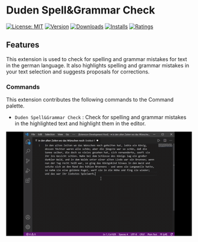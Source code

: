 # Duden Spell&Grammar Check

[![License: MIT](https://img.shields.io/badge/License-MIT-brightgreen.svg)](https://opensource.org/licenses/MIT)
[![Version](https://vsmarketplacebadge.apphb.com/version-short/Captain-Arni.duden-spell-grammar-check.svg)](https://github.com/CaptainArni/vscode-duden-spell-grammar-check)
[![Downloads](https://vsmarketplacebadge.apphb.com/downloads/Captain-Arni.duden-spell-grammar-check.svg)](https://github.com/CaptainArni/vscode-duden-spell-grammar-check)
[![Installs](https://vsmarketplacebadge.apphb.com/installs/Captain-Arni.duden-spell-grammar-check.svg)](https://github.com/CaptainArni/vscode-duden-spell-grammar-check)
[![Ratings](https://vsmarketplacebadge.apphb.com/rating-short/Captain-Arni.duden-spell-grammar-check.svg)](https://github.com/CaptainArni/vscode-duden-spell-grammar-check)

## Features

This extension is used to check for spelling and grammar mistakes for text in the german language. It also highlights spelling and grammar mistakes in your text selection and suggests proposals for corrections.

### Commands

This extension contributes the following commands to the Command palette.

- `Duden Spell&Grammar Check` : Check for spelling and grammar mistakes in the highlighted text and highlight them in the editor.

![Preview](https://raw.githubusercontent.com/CaptainArni/vscode-duden-spell-grammar-check/main/assets/duden.gif)
